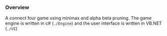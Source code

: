### Overview 

A connect four game using minimax and alpha beta pruning. The game engine is written in 
c# (`./Engine`) and the user interface is written in VB.NET (`./UI`)
